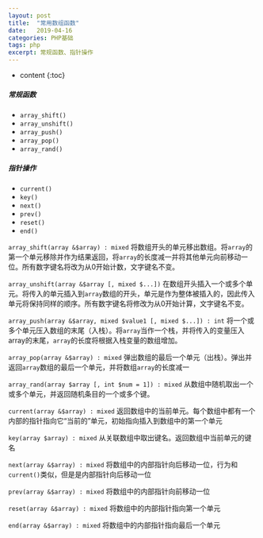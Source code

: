 ```yaml
---
layout: post
title:  "常用数组函数"
date:   2019-04-16
categories: PHP基础
tags: php
excerpt: 常规函数、指针操作
---
```


* content
{:toc}

##### 常规函数
- `array_shift()`
- `array_unshift()`
- `array_push()`
- `array_pop()`
- `array_rand()`

##### 指针操作
- `current()`
- `key()`
- `next()`
- `prev()`
- `reset()`
- `end()`

`array_shift(array &$array) : mixed`
将数组开头的单元移出数组。将`array`的第一个单元移除并作为结果返回，将`array`的长度减一并将其他单元向前移动一位。所有数字键名将改为从0开始计数，文字键名不变。

`array_unshift(array &$array [, mixed $...])`
在数组开头插入一个或多个单元。将传入的单元插入到`array`数组的开头，单元是作为整体被插入的，因此传入单元将保持同样的顺序。所有数字键名将修改为从0开始计算，文字键名不变。

`array_push(array &$array, mixed $value1 [, mixed $...]) : int`
将一个或多个单元压入数组的末尾（入栈）。将`array`当作一个栈，并将传入的变量压入array的末尾，`array`的长度将根据入栈变量的数组增加。

`array_pop(array &$array) : mixed`
弹出数组的最后一个单元（出栈）。弹出并返回`array`数组的最后一个单元，并将数组`array`的长度减一

`array_rand(array $array [, int $num = 1]) : mixed`
从数组中随机取出一个或多个单元，并返回随机条目的一个或多个键。

`current(array &$array) : mixed`
返回数组中的当前单元。每个数组中都有一个内部的指针指向它“当前的”单元，初始指向插入到数组中的第一个单元

`key(array $array) : mixed`
从关联数组中取出键名。返回数组中当前单元的键名

`next(array &$array) : mixed`
将数组中的内部指针向后移动一位，行为和`current()`类似，但是是内部指针向后移动一位

`prev(array &$array) : mixed`
将数组中的内部指针向前移动一位

`reset(array &$array) : mixed`
将数组中的内部指针指向第一个单元

`end(array &$array) : mixed`
将数组中的内部指针指向最后一个单元
